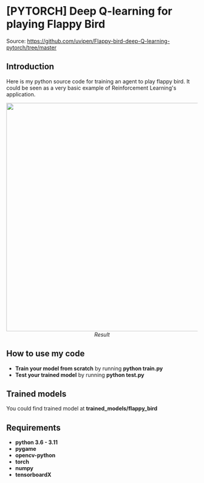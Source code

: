 # [PYTORCH] Deep Q-learning for playing Flappy Bird

Source: https://github.com/uvipen/Flappy-bird-deep-Q-learning-pytorch/tree/master

## Introduction

Here is my python source code for training an agent to play flappy bird. It could be seen as a very basic example of Reinforcement Learning's application.
<p align="center">
  <img src="demo/flappybird.gif" width=600><br/>
  <i>Result</i>
</p>

## How to use my code

* **Train your model from scratch** by running **python train.py**
* **Test your trained model** by running **python test.py**

## Trained models

You could find trained model at **trained_models/flappy_bird**
 
## Requirements

* **python 3.6 - 3.11**
* **pygame**
* **opencv-python**
* **torch** 
* **numpy**
* **tensorboardX**
